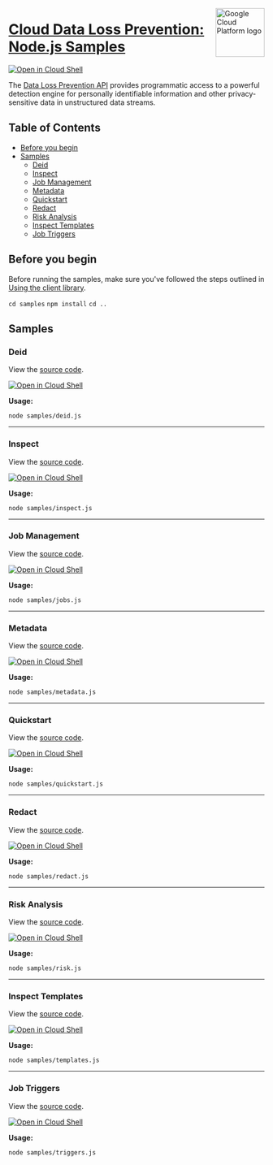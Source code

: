 [//]: # "This README.md file is auto-generated, all changes to this file will be lost."
[//]: # "To regenerate it, use `python -m synthtool`."
<img src="https://avatars2.githubusercontent.com/u/2810941?v=3&s=96" alt="Google Cloud Platform logo" title="Google Cloud Platform" align="right" height="96" width="96"/>

# [Cloud Data Loss Prevention: Node.js Samples](https://github.com/googleapis/nodejs-dlp)

[![Open in Cloud Shell][shell_img]][shell_link]

The [Data Loss Prevention API](https://cloud.google.com/dlp/docs/) provides programmatic access to a
powerful detection engine for personally identifiable information and other privacy-sensitive
data in unstructured data streams.

## Table of Contents

* [Before you begin](#before-you-begin)
* [Samples](#samples)
  * [Deid](#deid)
  * [Inspect](#inspect)
  * [Job Management](#job-management)
  * [Metadata](#metadata)
  * [Quickstart](#quickstart)
  * [Redact](#redact)
  * [Risk Analysis](#risk-analysis)
  * [Inspect Templates](#inspect-templates)
  * [Job Triggers](#job-triggers)

## Before you begin

Before running the samples, make sure you've followed the steps outlined in
[Using the client library](https://github.com/googleapis/nodejs-dlp#using-the-client-library).


`cd samples`
`npm install`
`cd ..`

## Samples



### Deid

View the [source code](https://github.com/googleapis/nodejs-dlp/blob/master/samples/deid.js).

[![Open in Cloud Shell][shell_img]](https://console.cloud.google.com/cloudshell/open?git_repo=https://github.com/googleapis/nodejs-dlp&page=editor&open_in_editor=samples/deid.js,samples/README.md)

__Usage:__


`node samples/deid.js`


-----




### Inspect

View the [source code](https://github.com/googleapis/nodejs-dlp/blob/master/samples/inspect.js).

[![Open in Cloud Shell][shell_img]](https://console.cloud.google.com/cloudshell/open?git_repo=https://github.com/googleapis/nodejs-dlp&page=editor&open_in_editor=samples/inspect.js,samples/README.md)

__Usage:__


`node samples/inspect.js`


-----




### Job Management

View the [source code](https://github.com/googleapis/nodejs-dlp/blob/master/samples/jobs.js).

[![Open in Cloud Shell][shell_img]](https://console.cloud.google.com/cloudshell/open?git_repo=https://github.com/googleapis/nodejs-dlp&page=editor&open_in_editor=samples/jobs.js,samples/README.md)

__Usage:__


`node samples/jobs.js`


-----




### Metadata

View the [source code](https://github.com/googleapis/nodejs-dlp/blob/master/samples/metadata.js).

[![Open in Cloud Shell][shell_img]](https://console.cloud.google.com/cloudshell/open?git_repo=https://github.com/googleapis/nodejs-dlp&page=editor&open_in_editor=samples/metadata.js,samples/README.md)

__Usage:__


`node samples/metadata.js`


-----




### Quickstart

View the [source code](https://github.com/googleapis/nodejs-dlp/blob/master/samples/quickstart.js).

[![Open in Cloud Shell][shell_img]](https://console.cloud.google.com/cloudshell/open?git_repo=https://github.com/googleapis/nodejs-dlp&page=editor&open_in_editor=samples/quickstart.js,samples/README.md)

__Usage:__


`node samples/quickstart.js`


-----




### Redact

View the [source code](https://github.com/googleapis/nodejs-dlp/blob/master/samples/redact.js).

[![Open in Cloud Shell][shell_img]](https://console.cloud.google.com/cloudshell/open?git_repo=https://github.com/googleapis/nodejs-dlp&page=editor&open_in_editor=samples/redact.js,samples/README.md)

__Usage:__


`node samples/redact.js`


-----




### Risk Analysis

View the [source code](https://github.com/googleapis/nodejs-dlp/blob/master/samples/risk.js).

[![Open in Cloud Shell][shell_img]](https://console.cloud.google.com/cloudshell/open?git_repo=https://github.com/googleapis/nodejs-dlp&page=editor&open_in_editor=samples/risk.js,samples/README.md)

__Usage:__


`node samples/risk.js`


-----




### Inspect Templates

View the [source code](https://github.com/googleapis/nodejs-dlp/blob/master/samples/templates.js).

[![Open in Cloud Shell][shell_img]](https://console.cloud.google.com/cloudshell/open?git_repo=https://github.com/googleapis/nodejs-dlp&page=editor&open_in_editor=samples/templates.js,samples/README.md)

__Usage:__


`node samples/templates.js`


-----




### Job Triggers

View the [source code](https://github.com/googleapis/nodejs-dlp/blob/master/samples/triggers.js).

[![Open in Cloud Shell][shell_img]](https://console.cloud.google.com/cloudshell/open?git_repo=https://github.com/googleapis/nodejs-dlp&page=editor&open_in_editor=samples/triggers.js,samples/README.md)

__Usage:__


`node samples/triggers.js`






[shell_img]: https://gstatic.com/cloudssh/images/open-btn.png
[shell_link]: https://console.cloud.google.com/cloudshell/open?git_repo=https://github.com/googleapis/nodejs-dlp&page=editor&open_in_editor=samples/README.md
[product-docs]: https://cloud.google.com/dlp/docs/
